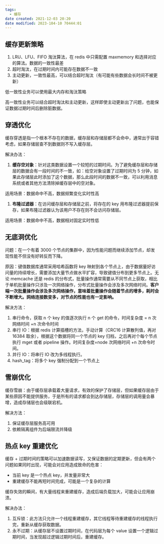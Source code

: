 ```yaml
---
tags:
  - 缓存
date created: 2021-12-03 20:20
date modified: 2023-104-10 70444:01
---
```


## 缓存更新策略

1. LRU、LFU、FIFO 淘汰算法，在 redis 中只需配置 maxmemory 和选择对应的算法。数据的一致性最差
2. 超时淘汰，在过期时间内可能存在数据不一致
3. 主动更新，一致性最高，可以结合超时淘汰（有可能有些数据会长时间不被更新）

低一致性业务可以使用最大内存和淘汰策略

高一致性业务可以结合超时淘汰和主动更新，这样即使主动更新出了问题，也能保证数据过期时间后删除脏数据。

## 穿透优化

缓存穿透是指一个根本不存在的数据，缓存层和存储层都不会命中，通常出于容错考虑，如果存储层查不到数据则不写入缓存层。

解决办法：

1. **缓存空对象**：针对这类数据设置一个较短的过期时间。为了避免缓存层和存储层的数据会有一段时间的不一致，如：给空对象设置了过期时间为 5 分钟，如果此存储层此时添加了这个数据，那么此段时间的数据不一致，可以利用消息系统或者其他方法清除掉缓存层中的空对象。

适用场景：数据命中不高，数据频繁变化实时性高

1. **布隆过滤器**：在访问缓存层和存储层之前，将存在的 key 用布隆过滤器提前保存，如果布隆过滤器认为该用户不存在则不会访问存储层。

适用场景：数据命中不高，数据相对固定实时性低

## 无底洞优化

问题：在一个有着 3000 个节点的集群中，因为性能问题而继续添加节点，却发现性能不但没有好转反而下降。

原因：键值数据库通常采用哈希函数将 key 映射到各个节点上，由于数据量好访问量的持续增长，需要添加大量节点做水平扩容，导致键值分布到更多节点上。无论 memcache 还是 redis 的分布式，批量操作通常需要从不同节点上获取，相比于单机批量操作只涉及一次网络操作，分布式批量操作会涉及多次网络时间。**客户端一次批量操作会涉及多次网络操作，意味着批量操作会随着节点的增多，耗时会不断增大。网络连接数变多，对节点的性能也有一定影响。**

解决方法：

1. 串行命令，获取 n 个 key 的值逐次执行 n 个 get 的命令，时间复杂度 = n 次网络时间 +n 次命令时间
2. 串行 IO：根据 redis 计算插槽的方法，手动计算（CRC16 计算散列值，再对 16384 取余），根据这个数据将同一个节点的 key 归档，之后再对个每个节点执行 mget 或者 pipeline 操作。时间复杂度=node 次网络时间 +n 次命令时间。
3. 并行 IO：将串行 IO 改为多线程执行。
4. hash_tag：将多个 key 强制分配到一个节点上

## 雪崩优化

缓存雪崩：由于缓存层承载着大量请求，有效的保护了存储层，但如果缓存层由于某些原因不能提供服务，于是所有的请求都会到达存储层，存储层的调用量会暴增，造成存储层也会级联宕机。

解决方法：

1. 保证缓存层服务高可用
2. 依赖隔离组件为后端限流并降级

## 热点 key 重建优化

缓存 + 过期时间的策略可以加速数据读写，又保证数据的定期更新，但会有两个问题如果同时出现，可能会对应用造成致命的危害：

- 当前 key 是一个热点 key，并发量非常大
- 重建缓存不能再短时间完成，可能是一个复杂的计算

缓存失效的瞬间，有大量线程来重建缓存，造成后端负载加大，可能会让应用崩溃。

解决办法：

1. 互斥锁：此方法只允许一个线程重建缓存，其它线程等待重建缓存的线程执行完，重新从缓存获取数据。
2. 永不过期：从缓存层不设置过期时间，在代码层为每个 value 设置一个逻辑过期时间，当发现超过逻辑过期时间后，重建缓存。
